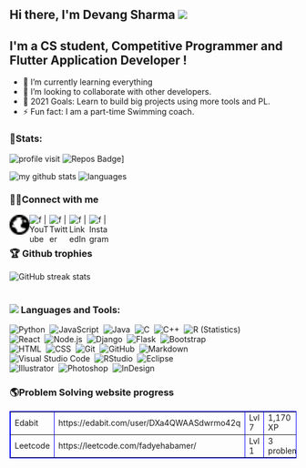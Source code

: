 ## Hi there, I'm Devang Sharma <img src="https://media.giphy.com/media/hvRJCLFzcasrR4ia7z/giphy.gif" width="25px">

## I'm a CS student, Competitive Programmer and Flutter Application Developer !
- 🌱 I’m currently learning everything
- 👯 I’m looking to collaborate with other developers. 
- 🥅 2021 Goals: Learn to build big projects using more tools and PL.
- ⚡ Fun fact: I am a part-time Swimming coach. 

### 👦Stats:
<div align="left">

![profile visit](https://komarev.com/ghpvc/?username=DevangSharma) ![Repos Badge](https://badges.pufler.dev/repos/DevangSharma)]

<p align="left">
<img src="https://github-readme-stats.vercel.app/api?username=DevangSharma&show_icons=true&theme=buefy" alt="my github stats" width="420"/>&nbsp;<img src="https://github-readme-stats.vercel.app/api/top-langs/?username=DevangSharma&layout=compact&theme=buefy" alt="languages" height="165">
</p>
</div>

###  👨‍💻Connect with me

[<img align="left" alt="f  | Website" width="35px" src="https://raw.githubusercontent.com/iconic/open-iconic/master/svg/globe.svg" />][website]
[<img  align="left" alt="f | YouTube" width="35px" src="https://cdn.jsdelivr.net/npm/simple-icons@v3/icons/youtube.svg" />][youtube]
[<img align="left"  alt="f | Twitter" width="35px" src="https://cdn.jsdelivr.net/npm/simple-icons@v3/icons/twitter.svg" />][twitter]
[<img align="left" alt="f | LinkedIn" width="35px" src="https://cdn.jsdelivr.net/npm/simple-icons@v3/icons/linkedin.svg" />][linkedin]
[<img align="left" alt="f | Instagram" width="35px" src="https://cdn.jsdelivr.net/npm/simple-icons@v3/icons/instagram.svg" />][instagram]
<br />
<br />

### 🏆 Github trophies
![GitHub streak stats](https://github-readme-streak-stats.herokuapp.com/?user=DevangSharma)  
<br />

### <img src="https://media.giphy.com/media/WUlplcMpOCEmTGBtBW/giphy.gif" width="50"> Languages and Tools:
<!-- start tools and languages -->

![Python](https://img.shields.io/badge/-Python-05122A?style=flat&logo=python)&nbsp;
![JavaScript](https://img.shields.io/badge/-JavaScript-05122A?style=flat&logo=javascript)&nbsp;
![Java](https://img.shields.io/badge/-Java-05122A?style=flat&logo=Java&logoColor=FFA518)&nbsp;
![C](https://img.shields.io/badge/-C-05122A?style=flat&logo=C&logoColor=A8B9CC)&nbsp;
![C++](https://img.shields.io/badge/-C++-05122A?style=flat&logo=C%2B%2B&logoColor=00599C)&nbsp;
![R (Statistics)](https://img.shields.io/badge/-R-05122A?style=flat&logo=R&logoColor=276DC3)\
![React](https://img.shields.io/badge/-React-05122A?style=flat&logo=react)&nbsp;
![Node.js](https://img.shields.io/badge/-Node.js-05122A?style=flat&logo=node.js)&nbsp;
![Django](https://img.shields.io/badge/-Django-05122A?style=flat&logo=django&logoColor=092E20)&nbsp;
![Flask](https://img.shields.io/badge/-Flask-05122A?style=flat&logo=flask)&nbsp;
![Bootstrap](https://img.shields.io/badge/-Bootstrap-05122A?style=flat&logo=bootstrap&logoColor=563D7C)\
![HTML](https://img.shields.io/badge/-HTML-05122A?style=flat&logo=HTML5)&nbsp;
![CSS](https://img.shields.io/badge/-CSS-05122A?style=flat&logo=CSS3&logoColor=1572B6)&nbsp;
![Git](https://img.shields.io/badge/-Git-05122A?style=flat&logo=git)&nbsp;
![GitHub](https://img.shields.io/badge/-GitHub-05122A?style=flat&logo=github)&nbsp;
![Markdown](https://img.shields.io/badge/-Markdown-05122A?style=flat&logo=markdown)\
![Visual Studio Code](https://img.shields.io/badge/-Visual%20Studio%20Code-05122A?style=flat&logo=visual-studio-code&logoColor=007ACC)&nbsp;
![RStudio](https://img.shields.io/badge/-RStudio-05122A?style=flat&logo=rstudio)&nbsp;
![Eclipse](https://img.shields.io/badge/-Eclipse-05122A?style=flat&logo=eclipse-ide&logoColor=2C2255)\
![Illustrator](https://img.shields.io/badge/-Illustrator-05122A?style=flat&logo=adobe-illustrator)&nbsp;
![Photoshop](https://img.shields.io/badge/-Photoshop-05122A?style=flat&logo=adobe-photoshop)&nbsp;
![InDesign](https://img.shields.io/badge/-InDesign-05122A?style=flat&logo=adobe-indesign)


### 🌎Problem Solving website progress
<!-- start problem solving -->
<table border = "1" bordercolor = "blue">
   <tr>
    <td>Edabit</td>
    <td>https://edabit.com/user/DXa4QWAASdwrmo42q</td>
    <td>Lvl 7</td>
    <td>1,170 XP</td>
    <td>JS</td>
  </tr>  
   
   <tr>
    <td>Leetcode</td>
    <td>https://leetcode.com/fadyehabamer/</td>
    <td>Lvl 1</td>
    <td>3 problems</td>
    <td>JS</td>
  </tr>  
</table>
<!-- end problem solving -->
<br />

[website]:   https://devangsharma.works
[twitter]:   https://twitter.com/fadyehabamer
[youtube]:   https://www.youtube.com/channel/UCgTxQ_Im4hFWgPM4Qgq6KzA?view_as=subscriber
[instagram]: https://www.instagram.com/_devang_Sharma_/
[linkedin]:  https://www.linkedin.com/in/-devang-sharma-/
